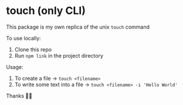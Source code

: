 # touch (only CLI)

This package is my own replica of the unix `touch` command

To use locally:
1. Clone this repo
2. Run `npm link` in the project directory

Usage:

1. To create a file -> `touch <filename>`
2. To write some text into a file -> `touch <filename> -i 'Hello World'`


Thanks ✌🏿